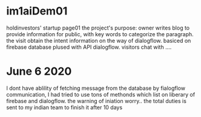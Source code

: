 # im1aiDem01
holdinvestors' startup page01
the project's purpose: owner writes blog to provide information for public, with key words to categorize the paragraph. the visit obtain the intent information on the way of dialogflow. basiced on firebase database plused with API dialogflow. visitors chat with ....
# June 6 2020
I dont have ablility of fetching message from the database by fialogflow communication, I had tried to use tons of methonds which list on liberary of firebase and dialogflow. the warning of iniation worry..
the total duties is sent to my indian team to finish it after 10 days